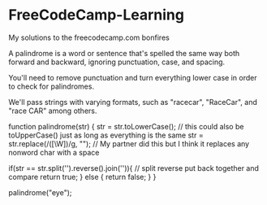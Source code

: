 # FreeCodeCamp-Learning
My solutions to the freecodecamp.com bonfires

A palindrome is a word or sentence that's spelled the same way both forward and backward, ignoring punctuation, case, and spacing.

You'll need to remove punctuation and turn everything lower case in order to check for palindromes.

We'll pass strings with varying formats, such as "racecar", "RaceCar", and "race CAR" among others.

function palindrome(str) {
  str = str.toLowerCase();  // this could also be toUpperCase() just as long as everything is the same
  str = str.replace(/([\W])/g, ""); // My partner did this but I think it replaces any nonword char with a space
  
  if(str == str.split('').reverse().join('')){ // split reverse put back together and compare 
  return true;
  } else {
    return false;
  }
}



palindrome("eye");
